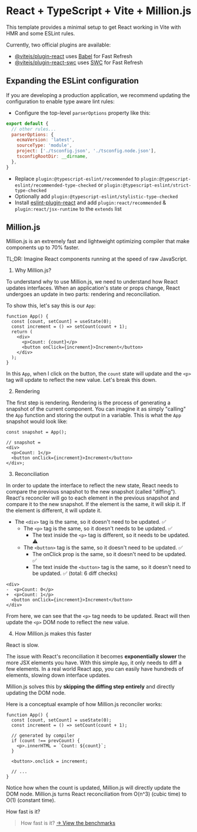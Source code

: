 # React + TypeScript + Vite + Million.js

This template provides a minimal setup to get React working in Vite with HMR and some ESLint rules.

Currently, two official plugins are available:

- [@vitejs/plugin-react](https://github.com/vitejs/vite-plugin-react/blob/main/packages/plugin-react/README.md) uses [Babel](https://babeljs.io/) for Fast Refresh
- [@vitejs/plugin-react-swc](https://github.com/vitejs/vite-plugin-react-swc) uses [SWC](https://swc.rs/) for Fast Refresh

## Expanding the ESLint configuration

If you are developing a production application, we recommend updating the configuration to enable type aware lint rules:

- Configure the top-level `parserOptions` property like this:

```js
export default {
  // other rules...
  parserOptions: {
    ecmaVersion: 'latest',
    sourceType: 'module',
    project: ['./tsconfig.json', './tsconfig.node.json'],
    tsconfigRootDir: __dirname,
  },
}
```

- Replace `plugin:@typescript-eslint/recommended` to `plugin:@typescript-eslint/recommended-type-checked` or `plugin:@typescript-eslint/strict-type-checked`
- Optionally add `plugin:@typescript-eslint/stylistic-type-checked`
- Install [eslint-plugin-react](https://github.com/jsx-eslint/eslint-plugin-react) and add `plugin:react/recommended` & `plugin:react/jsx-runtime` to the `extends` list


## Million.js
Million.js is an extremely fast and lightweight optimizing compiler that make components up to 70% faster.

TL;DR: Imagine React components running at the speed of raw JavaScript.

1. Why Million.js?

To understand why to use Million.js, we need to understand how React updates interfaces. When an application's state or props change, React undergoes an update in two parts: rendering and reconciliation.

To show this, let's say this is our `App`:
```
function App() {
  const [count, setCount] = useState(0);
  const increment = () => setCount(count + 1);
  return (
    <div>
      <p>Count: {count}</p>
      <button onClick={increment}>Increment</button>
    </div>
  );
}
```
In this `App`, when I click on the button, the `count` state will update and the `<p>` tag will update to reflect the new value. Let's break this down.

2. Rendering

The first step is rendering. Rendering is the process of generating a snapshot of the current component. You can imagine it as simply "calling" the `App` function and storing the output in a variable. This is what the `App` snapshot would look like:

```
const snapshot = App();
 
// snapshot =
<div>
  <p>Count: 1</p>
  <button onClick={increment}>Increment</button>
</div>;
```

3. Reconciliation

In order to update the interface to reflect the new state, React needs to compare the previous snapshot to the new snapshot (called "diffing"). React's reconciler will go to each element in the previous snapshot and compare it to the new snapshot. If the element is the same, it will skip it. If the element is different, it will update it.

- The `<div>` tag is the same, so it doesn't need to be updated. ✅
  + The `<p>` tag is the same, so it doesn't needs to be updated. ✅
    + The text inside the `<p>` tag is different, so it needs to be updated. ⚠ ️
  + The `<button>` tag is the same, so it doesn't need to be updated. ✅
    + The onClick prop is the same, so it doesn't need to be updated. ✅
    + The text inside the `<button>` tag is the same, so it doesn't need to be updated. ✅
(total: 6 diff checks)

```
<div>
-  <p>Count: 0</p>
+  <p>Count: 1</p>
  <button onClick={increment}>Increment</button>
</div>
```

From here, we can see that the `<p>` tag needs to be updated. React will then update the `<p>` DOM node to reflect the new value.

4. How Million.js makes this faster

React is slow.

The issue with React's reconciliation it becomes <b>exponentially slower</b> the more JSX elements you have. With this simple `App`, it only needs to diff a few elements. In a real world React app, you can easily have hundreds of elements, slowing down interface updates.

Million.js solves this by <b>skipping the diffing step entirely</b> and directly updating the DOM node.

Here is a conceptual example of how Million.js reconciler works:
```
function App() {
  const [count, setCount] = useState(0);
  const increment = () => setCount(count + 1);
 
  // generated by compiler
  if (count !== prevCount) {
    <p>.innerHTML = `Count: ${count}`;
  }
 
  <button>.onclick = increment;
 
  // ...
}
```
Notice how when the count is updated, Million.js will directly update the DOM node. Million.js turns React reconciliation from O(n^3) (cubic time) to O(1) (constant time).

How fast is it?
> How fast is it? [→ View the benchmarks](https://breakdance.github.io/breakdance/)  